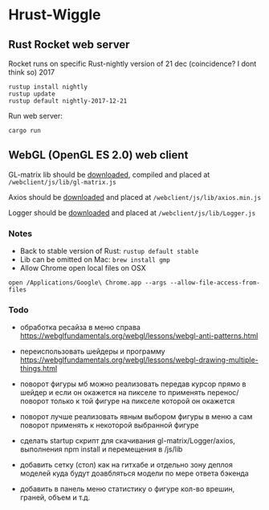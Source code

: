 # Hrust-Wiggle

## Rust Rocket web server
Rocket runs on specific Rust-nightly version of 21 dec (coincidence? I dont think so) 2017
```
rustup install nightly
rustup update
rustup default nightly-2017-12-21
```
Run web server:
```
cargo run
```


## WebGL (OpenGL ES 2.0) web client

GL-matrix lib should be [downloaded](http://glmatrix.net/), compiled and placed at `/webclient/js/lib/gl-matrix.js`

Axios should be [downloaded](https://github.com/axios/axios) and placed at `/webclient/js/lib/axios.min.js`

Logger should be [downloaded](http://www.songho.ca/misc/logger/files/Logger.js) and placed at `/webclient/js/lib/Logger.js`


### Notes
- Back to stable version of Rust: `rustup default stable`
- Lib can be omitted on Mac: `brew install gmp`
- Allow Chrome open local files on OSX
```
open /Applications/Google\ Chrome.app --args --allow-file-access-from-files
```

### Todo
- обработка ресайза в меню справа
https://webglfundamentals.org/webgl/lessons/webgl-anti-patterns.html

- переиспользовать шейдеры и программу
https://webglfundamentals.org/webgl/lessons/webgl-drawing-multiple-things.html

- поворот фигуры мб можно реализовать передав курсор прямо в шейдер и если он окажется на пикселе то применять перенос/поворот только к той фигуре на пикселе которой он окажется

- поворот лучше реализовать явным выбором фигуры в меню а сам поворот применять к некоторой выбранной фигуре

- сделать startup скрипт для скачивания gl-matrix/Logger/axios, выполнения npm install и перемещения в /js/lib

- добавить сетку (стол) как на гитхабе и отдельно зону деплоя моделей куда будут доавбляться модели по мере ответа бэкенда

- добавить в панель меню статистику о фигуре кол-во врешин, граней, объем и т.д.
